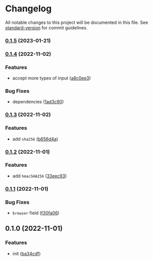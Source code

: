 # Changelog

All notable changes to this project will be documented in this file. See [standard-version](https://github.com/conventional-changelog/standard-version) for commit guidelines.

### [0.1.5](https://github.com/BlackGlory/extra-compatible/compare/v0.1.4...v0.1.5) (2023-01-21)

### [0.1.4](https://github.com/BlackGlory/extra-compatible/compare/v0.1.3...v0.1.4) (2022-11-02)


### Features

* accept more types of input ([a8c0ee3](https://github.com/BlackGlory/extra-compatible/commit/a8c0ee38a1756f6691545d819b8b8ac5e8878a51))


### Bug Fixes

* dependencies ([1ad3c90](https://github.com/BlackGlory/extra-compatible/commit/1ad3c9077c56343b1f0f23f1c0db5c7ff27ccc93))

### [0.1.3](https://github.com/BlackGlory/extra-compatible/compare/v0.1.2...v0.1.3) (2022-11-02)


### Features

* add `sha256` ([b656d4a](https://github.com/BlackGlory/extra-compatible/commit/b656d4a790ac3d89623691d943cf96381f19b9a8))

### [0.1.2](https://github.com/BlackGlory/extra-compatible/compare/v0.1.1...v0.1.2) (2022-11-01)


### Features

* add `hmacSHA256` ([33eec93](https://github.com/BlackGlory/extra-compatible/commit/33eec9309c26bfcbe8b859ddd8f11f67c5f44c05))

### [0.1.1](https://github.com/BlackGlory/extra-compatible/compare/v0.1.0...v0.1.1) (2022-11-01)


### Bug Fixes

* `browser` field ([f30fa06](https://github.com/BlackGlory/extra-compatible/commit/f30fa0697fc5763de7ecb3ea60fd7f39adaba4ec))

## 0.1.0 (2022-11-01)


### Features

* init ([ba34cdf](https://github.com/BlackGlory/extra-compatible/commit/ba34cdfd74e898f3cf230e39a1a1d1680cc3cd2a))
